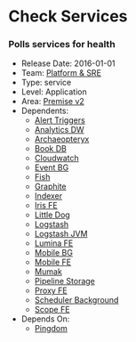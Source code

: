 # Check Services
### Polls services for health
* Release Date: 2016-01-01
* Team: [Platform & SRE](../teams/platform.md)
* Type: service
* Level: Application
* Area: [Premise v2](../areas/v2.png)
* Dependents:
  * [Alert Triggers](alert-triggers-topic.md)
  * [Analytics DW](analytics-dw.md)
  * [Archaeopteryx](archaeopteryx.md)
  * [Book DB](book.md)
  * [Cloudwatch](cloudwatch.md)
  * [Event BG](event-bg.md)
  * [Fish](fish.md)
  * [Graphite](graphite.md)
  * [Indexer](indexer-bg.md)
  * [Iris FE](iris-fe.md)
  * [Little Dog](little-dog.md)
  * [Logstash](logstash.md)
  * [Logstash JVM](logstash-jvm.md)
  * [Lumina FE](lumina-fe.md)
  * [Mobile BG](mobile-bg.md)
  * [Mobile FE](mobile-fe.md)
  * [Mumak](mumak.md)
  * [Pipeline Storage](pipeline-storage.md)
  * [Proxy FE](proxy-fe.md)
  * [Scheduler Background](scheduler-bg.md)
  * [Scope FE](scope-fe.md)
* Depends On:
  * [Pingdom](pingdom.md)
